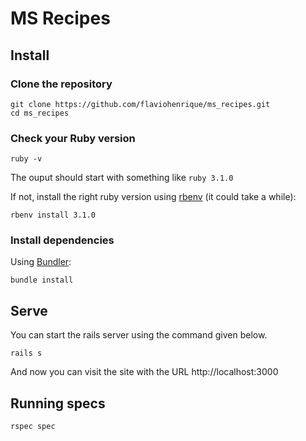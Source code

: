 # MS Recipes

## Install

### Clone the repository

```shell
git clone https://github.com/flaviohenrique/ms_recipes.git
cd ms_recipes
```

### Check your Ruby version

```shell
ruby -v
```

The ouput should start with something like `ruby 3.1.0`

If not, install the right ruby version using [rbenv](https://github.com/rbenv/rbenv) (it could take a while):

```shell
rbenv install 3.1.0
```

### Install dependencies

Using [Bundler](https://github.com/bundler/bundler):

```shell
bundle install
```
## Serve

You can start the rails server using the command given below.

```shell
rails s
```
And now you can visit the site with the URL http://localhost:3000

## Running specs

```shell
rspec spec
```